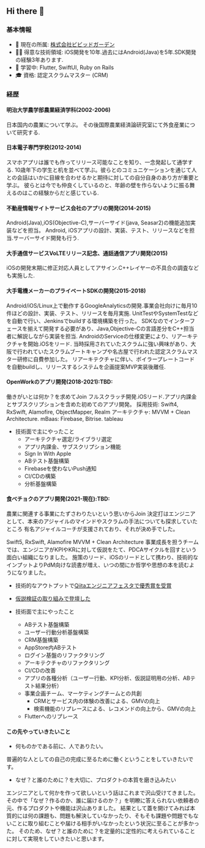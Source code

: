 ## Hi there 👋

### 基本情報
- 🔭 現在の所属: [株式会社ビビッドガーデン](https://vivid-garden.co.jp/)
- 🧑‍💻 得意な技術領域: iOS開発を10年.過去にはAndroid(Java)を5年.SDK開発の経験3年あります.
- 🔰 学習中: Flutter, SwiftUI, Ruby on Rails
- 🎓 資格: 認定スクラムマスター (CRM)
### 経歴
#### 明治大学農学部農業経済学科(2002-2006)
日本国内の農業について学ぶ。
その後国際農業経済論研究室にて外食産業について研究する.
#### 日本電子専門学校(2012-2014)
スマホアプリは誰でも作ってリリース可能なことを知り、一念発起して通学する.
10歳年下の学生と机を並べて学ぶ。彼らとのコミュニケーションを通じて人との会話はいかに目線を合わせるかと期待に対しての自分自身のあり方が重要と学ぶ。
彼らとは今でも仲良くしているのと、年齢の壁を作らないように振る舞えるのはこの経験からだと感じている.
#### 不動産情報サイトサービス会社のアプリの開発(2014-2015)
Android(Java),iOS(Objective-C),サーバーサイド(java, Seasar2)の機能追加実装などを担当。
Android, iOSアプリの設計、実装、テスト、リリースなどを担当.サーバーサイド開発も行う.
#### 大手通信サービスVoLTEリリース記念、通話通信アプリ開発(2015)
iOSの開発末期に修正対応人員としてアサイン.C++レイヤーの不具合の調査なども実施した.
#### 大手電機メーカーのプライベートSDKの開発(2015-2018)
Android/iOS/Linux上で動作するGoogleAnalyticsの開発.事業会社向けに毎月10件ほどの設計、実装、テスト、リリースを毎月実施.
UnitTestやSystemTestなどを自動で行い、Jenkinsでbuildする環境構築を行った。
SDKなのでインターフェースを揃えて開発する必要があり、Java,Objective-Cの言語差分をC++担当者に解説しながら実装を担当.
AndroidのServiceの仕様変更により、リアーキテクチャを開始.iOSをリード.
当時採用されていたスクラムに強い興味があり、大阪で行われていたスクラムブートキャンプや名古屋で行われた認定スクラムマスター研修に自費参加した。
リアーキテクチャに伴い、ボイラープレートコードを自動buildし、リリースするシステムを企画提案MVP実装後離任.
#### OpenWorkのアプリ開発(2018-2021):TBD:
働きがいとは何か？を求めてJoin
フルスクラッチ開発.iOSリード.アプリ内課金とサブスクリプションを含めた初めてのアプリ開発。
採用技術: Swift4, RxSwift, Alamofire, ObjectMapper, Realm
アーキテクチャ: MVVM + Clean Architecture.
mBaas: Firebase, Bitrise. tableau
- 技術面で主にやったこと
  - アーキテクチャ選定/ライブラリ選定
  - アプリ内課金、サブスクリプション機能
  - Sign In With Apple
  - ABテスト基盤構築
  - Firebaseを使わないPush通知
  - CI/CDの構築
  - 分析基盤構築
#### 食べチョクのアプリ開発(2021-現在):TBD:
農業に関連する事業にたずさわりたいという思いからJoin
決定打はエンジニアとして、本来のアジャイルのマインドやスクラムの手法についても探求していたところ
有名アジャイルコーチが支援されており、それが決め手でした。

Swift5, RxSwift, Alamofire
MVVM + Clean Architecture
事業成長を担うチームでは、エンジニアがKPIやKRに対して仮説をたて、PDCAサイクルを回すという面白い組織になりました。
施策のリード、iOSのリードとして携わり、技術的なインプットよりPdM向けな読書が増え、いつの間にか哲学や思想の本を読むようになりました。
- 技術的なアウトプットで[Qiitaエンジニアフェスタで優秀賞を受賞](https://blog.qiita.com/engineer-festa-presents-winners-2021/#%E5%8F%97%E8%B3%9E%E8%A8%98%E4%BA%8B-4)
- [仮説検証の取り組みで登壇した](https://speakerdeck.com/y_hakutaku/deng-tan-zi-liao-mvpjian-zheng-nosuhitowoshang-keruqu-rizu-mi-20221029?slide=24)

- 技術面で主にやったこと
  - ABテスト基盤構築
  - ユーザー行動分析基盤構築
  - CRM基盤構築
  - AppStore内ABテスト
  - ログイン基盤のリファクタリング
  - アーキテクチャのリファクタリング
  - CI/CDの改善
  - アプリの各種分析（ユーザー行動、KPI分析、仮説証明用の分析、ABテスト結果分析）
  - 事業企画チーム、マーケティングチームとの共創
    - CRMとサービス内の体験の改善による、GMVの向上
    - 検索機能のリプレースによる、レコメンドの向上から、GMVの向上   
  - Flutterへのリプレース

#### この先やっていきたいこと
- 何ものかである前に、人でありたい。

普遍的な人としての自己の完成に至るために働くということをしていきたいです。
- なぜ？と誰のために？を大切に、プロダクトの本質を磨き込みたい

エンジニアとして何かを作って欲しいという話はこれまで沢山受けてきました。
その中で「なぜ？作るのか、誰に届けるのか？」を明瞭に答えられない依頼者の元、作るプロダクトや機能は沢山ありました。
結果として蓋を開けてみれば本質的には何の課題も、問題も解決していなかったり、そもそも課題や問題でもないことに取り組むことや届ける相手がいなかったという状況に至ることが多かった。
そのため、なぜ？と誰のために？を定量的に定性的に考えられていることに対して実現をしていきたいと思います。
